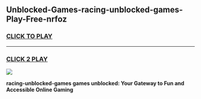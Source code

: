 
## Unblocked-Games-racing-unblocked-games-Play-Free-nrfoz
<h3>
<a href="https://premium76.site?title=racing-unblocked-games&ref=23A">CLICK TO PLAY</a></h3>
<hr>

<h3>
<a href="https://premium76.site?title=racing-unblocked-games&ref=23A">CLICK 2 PLAY</a>
  
</h3>

<a href="https://premium76.site?title=racing-unblocked-games&ref=23A"><img src="https://clearcache.store/games.png"></a>


**racing-unblocked-games games unblocked: Your Gateway to Fun and Accessible Online Gaming**

